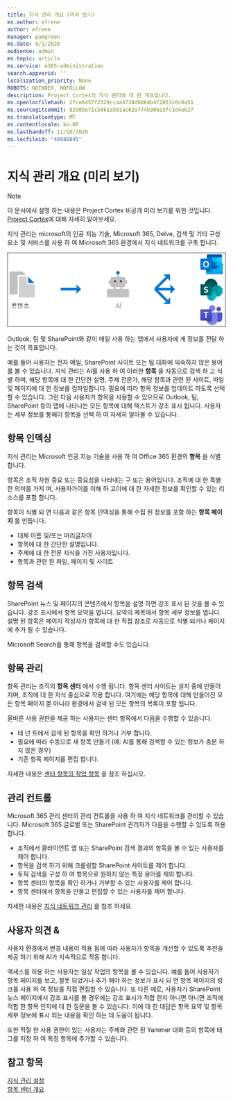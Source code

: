 ```yaml
---
title: 지식 관리 개요 (미리 보기)
ms.author: efrene
author: efrene
manager: pamgreen
ms.date: 8/1/2020
audience: admin
ms.topic: article
ms.service: o365-administration
search.appverid: ''
localization_priority: None
ROBOTS: NOINDEX, NOFOLLOW
description: Project Cortex의 지식 관리에 대 한 개요입니다.
ms.openlocfilehash: 27ce6457f2329ccaa4738d6868b4f2051c0c0a51
ms.sourcegitcommit: 82d8be71c5861a501ac62a774b306a3fc1d4e627
ms.translationtype: MT
ms.contentlocale: ko-KR
ms.lasthandoff: 11/10/2020
ms.locfileid: "48988845"
---
```

# <a name="knowledge-management-overview-preview"></a>지식 관리 개요 (미리 보기)

> [!Note] 
> 이 문서에서 설명 하는 내용은 Project Cortex 비공개 미리 보기를 위한 것입니다. [Project Cortex](https://aka.ms/projectcortex)에 대해 자세히 알아보세요.

지식 관리는 microsoft의 인공 지능 기술, Microsoft 365, Delve, 검색 및 기타 구성 요소 및 서비스를 사용 하 여 Microsoft 365 환경에서 지식 네트워크를 구축 합니다. 

   ![지식 관리 흐름](../media/content-understanding/knowledge-management-flowchart.png) </br> 

Outlook, 팀 및 SharePoint와 같이 매일 사용 하는 앱에서 사용자에 게 정보를 전달 하는 것이 목표입니다.

예를 들어 사용자는 전자 메일, SharePoint 사이트 또는 팀 대화에 익숙하지 않은 용어를 볼 수 있습니다. 지식 관리는 AI를 사용 하 여 이러한 **항목** 을 자동으로 검색 하 고 식별 하며, 해당 항목에 대 한 간단한 설명, 주제 전문가, 해당 항목과 관련 된 사이트, 파일 및 페이지에 대 한 정보를 컴파일합니다. 필요에 따라 항목 정보를 업데이트 하도록 선택할 수 있습니다. 그런 다음 사용자가 항목을 사용할 수 있으므로 Outlook, 팀, SharePoint 등의 앱에 나타나는 모든 항목에 대해 텍스트가 강조 표시 됩니다. 사용자는 세부 정보를 통해이 항목을 선택 하 여 자세히 알아볼 수 있습니다.


## <a name="topic-indexing"></a>항목 인덱싱

지식 관리는 Microsoft 인공 지능 기술을 사용 하 여 Office 365 환경의 **항목** 을 식별 합니다.

항목은 조직 차원 중요 또는 중요성을 나타내는 구 또는 용어입니다. 조직에 대 한 특별 한 의미를 가지 며, 사용자가이를 이해 하 고이에 대 한 자세한 정보를 확인할 수 있는 리소스를 포함 합니다.

항목이 식별 되 면 다음과 같은 항목 인덱싱을 통해 수집 된 정보를 포함 하는 **항목 페이지** 를 만듭니다.

- 대체 이름 및/또는 머리글자어
- 항목에 대 한 간단한 설명입니다.
- 주제에 대 한 전문 지식을 가진 사용자입니다.
- 항목과 관련 된 파일, 페이지 및 사이트


## <a name="topic-discovery"></a>항목 검색
SharePoint 뉴스 및 페이지의 콘텐츠에서 항목을 설명 하면 강조 표시 된 것을 볼 수 있습니다. 강조 표시에서 항목 요약을 엽니다. 요약의 제목에서 항목 세부 정보를 엽니다. <!--(msg for Efren: not sure if I should use discovery for this; we use discovered in-product for indexing?)--> 설명 된 항목은 페이지 작성자가 항목에 대 한 직접 참조로 자동으로 식별 되거나 페이지에 추가 될 수 있습니다.

Microsoft Search를 통해 항목을 검색할 수도 있습니다.


## <a name="topic-management"></a>항목 관리

항목 관리는 조직의 **항목 센터** 에서 수행 됩니다. 항목 센터 사이트는 설치 중에 만들어지며, 조직에 대 한 지식 중심으로 작용 합니다. 여기에는 해당 항목에 대해 만들어진 모든 항목 페이지 뿐 아니라 환경에서 검색 된 모든 항목의 목록이 포함 됩니다. 

올바른 사용 권한을 제공 하는 사용자는 센터 항목에서 다음을 수행할 수 있습니다.

- 테 넌 트에서 검색 된 항목을 확인 하거나 거부 합니다.
- 필요에 따라 수동으로 새 항목 만들기 (예: AI를 통해 검색할 수 있는 정보가 충분 하지 않은 경우)
- 기존 항목 페이지를 편집 합니다.</br>

자세한 내용은 [센터 항목의 작업 항목](work-with-topics.md) 을 참조 하십시오.  


## <a name="admin-controls"></a>관리 컨트롤

Microsoft 365 관리 센터의 관리 컨트롤을 사용 하 여 지식 네트워크를 관리할 수 있습니다. Microsoft 365 글로벌 또는 SharePoint 관리자가 다음을 수행할 수 있도록 허용 합니다.

- 조직에서 클라이언트 앱 또는 SharePoint 검색 결과의 항목을 볼 수 있는 사용자를 제어 합니다.
- 항목을 검색 하기 위해 크롤링할 SharePoint 사이트를 제어 합니다.
- 토픽 검색을 구성 하 여 항목으로 원하지 않는 특정 용어를 제외 합니다.
- 항목 센터의 항목을 확인 하거나 거부할 수 있는 사용자를 제어 합니다.
- 항목 센터에서 항목을 만들고 편집할 수 있는 사용자를 제어 합니다.

자세한 내용은 [지식 네트워크 관리](topic-experiences-discovery.md) 를 참조 하세요. 

## <a name="topic-curation--feedback"></a>사용자 의견 &

사용자 환경에서 변경 내용이 적용 됨에 따라 사용자가 항목을 개선할 수 있도록 추천을 제공 하기 위해 AI가 지속적으로 작동 합니다.

액세스를 허용 하는 사용자는 일상 작업의 항목을 볼 수 있습니다. 예를 들어 사용자가 항목 페이지를 보고, 잘못 되었거나 추가 해야 하는 정보가 표시 되 면 항목 페이지의 링크를 사용 하 여 정보를 직접 편집할 수 있습니다. 또 다른 예로, 사용자가 SharePoint 뉴스 페이지에서 강조 표시를 볼 경우에는 강조 표시가 적합 한지 아니면 아니면 조직에 적합 한 항목 인지에 대 한 질문을 볼 수 있습니다. 이에 대 한 대답은 항목 요약 및 항목 세부 정보에 표시 되는 내용을 확인 하는 데 도움이 됩니다.

또한 적절 한 사용 권한이 있는 사용자는 주제와 관련 된 Yammer 대화 등의 항목에 태그를 지정 하 여 특정 항목에 추가할 수 있습니다. <!--(msg for Efren: changed to Yammer, because we will not have shipped Teams yet)-->


## <a name="see-also"></a>참고 항목
[지식 관리 설정](set-up-topic-experiences.md)</br>
[항목 센터 개요](topic-center-overview.md)
